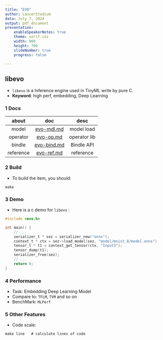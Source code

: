 ```yaml
---
title: "EVO"
author: LancerStadium
data: July 7, 2024
output: pdf_document
presentation:
    enableSpeakerNotes: true
    theme: serif.css
    width: 960
    height: 700
    slideNumber: true
    progress: false

---
```


## libevo

- `libevo` is a Inference engine used in TinyML write by pure C.
- **Keyword**: high perf, embedding, Deep Learning

### 1 Docs


|    about    |              doc            |     desc     |
|:-----------:|:---------------------------:|:------------:|
|    model    | [evo-mdl.md](./evo-mdl.md)  |  model load  |
|  operator   | [evo-op.md](./evo-op.md)    | operator lib |
|    bindle   | [evo-bind.md](./evo-bind.md)|  Bindle API  |
|  reference  | [evo-ref.md](./evo-ref.md)  |  reference   |



### 2 Build

- To build the item, you should:

```shell
make
```


### 3 Demo


- Here is a c demo for `libevo` :

```c
#include <evo.h>

int main() {
    // ...
    serializer_t * sez = serializer_new("onnx");
    context_t * ctx = sez->load_model(sez, "model/mnist_8/model.onnx");
    tensor_t * t1 = context_get_tensor(ctx, "Input3");
    tensor_dump(t1);
    serializer_free(sez);
    // ...
    return 0;
}
```

### 4 Performance

- Task: Embedding Deep Learning Model
- Compare to: `TFLM`, `TVM` and so on
- BenchMark: `MLPerf`

### 5 Other Features

- Code scale:

```shell
make line   # calculate lines of code
```